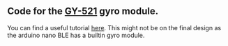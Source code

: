 ## Code for the [GY-521](https://protosupplies.com/wp-content/uploads/2019/03/MPU-6050-GY-521-Accelerometer-Schematic-1.jpg) gyro module. 

You can find a useful tutorial [here](https://electrosome.com/interfacing-mpu-6050-gy-521-arduino-uno/). This might not be on the final design as the arduino nano BLE has a builtin gyro module. 